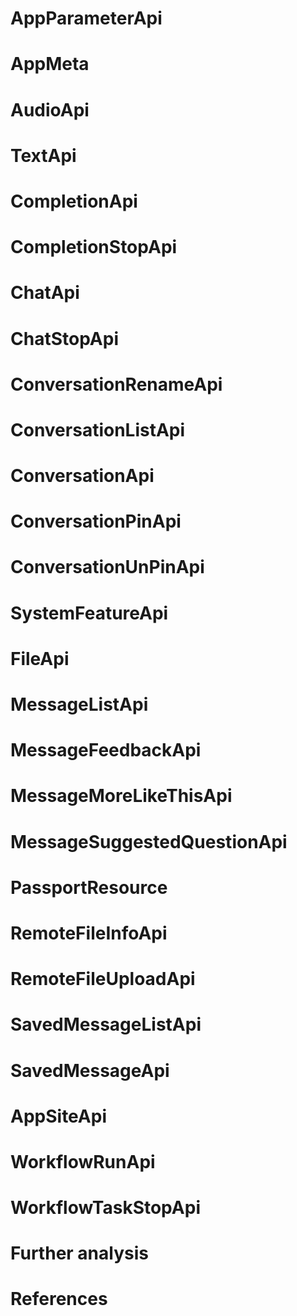 # AppParameterApi
# AppMeta

# AudioApi
# TextApi

# CompletionApi
# CompletionStopApi
# ChatApi
# ChatStopApi

# ConversationRenameApi 
# ConversationListApi 
# ConversationApi 
# ConversationPinApi 
# ConversationUnPinApi 

# SystemFeatureApi

# FileApi

# MessageListApi
# MessageFeedbackApi
# MessageMoreLikeThisApi
# MessageSuggestedQuestionApi

# PassportResource

# RemoteFileInfoApi
# RemoteFileUploadApi

# SavedMessageListApi
# SavedMessageApi

# AppSiteApi

# WorkflowRunApi
# WorkflowTaskStopApi

# Further analysis

# References
